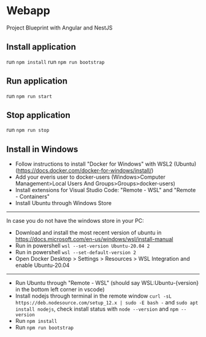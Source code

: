 # Webapp

Project Blueprint with Angular and NestJS

## Install application

run `npm install`
run `npm run bootstrap`

## Run application

run `npm run start`

## Stop application

run `npm run stop`

## Install in Windows

- Follow instructions to install "Docker for Windows" with WSL2 (Ubuntu) (https://docs.docker.com/docker-for-windows/install/)
- Add your everis user to docker-users (Windows>Computer Management>Local Users And Groups>Groups>docker-users)
- Install extensions for Visual Studio Code: "Remote - WSL" and "Remote - Containers"
- Install Ubuntu through Windows Store

******
In case you do not have the windows store in your PC:
- Download and install the most recent version of ubuntu in https://docs.microsoft.com/en-us/windows/wsl/install-manual
- Run in powershell `wsl --set-version Ubuntu-20.04 2`
- Run in powershell `wsl --set-default-version 2`
- Open Docker Desktop > Settings > Resources > WSL Integration and enable Ubuntu-20.04
******

- Run Ubuntu through "Remote - WSL" (should say WSL:Ubuntu-{version} in the bottom left corner in vscode)
- Install nodejs through terminal in the remote window `curl -sL https://deb.nodesource.com/setup_12.x | sudo -E bash -` and `sudo apt install nodejs`, check install status with `node --version` and `npm --version`
- Run `npm install`
- Run `npm run bootstrap`
